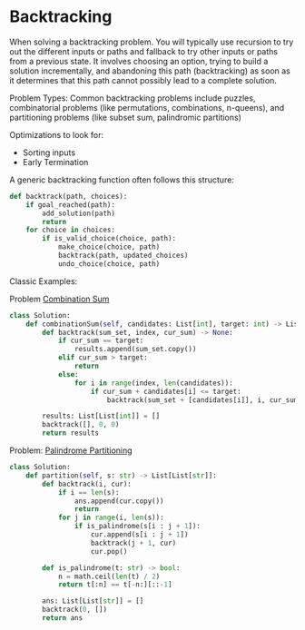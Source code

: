 # Backtracking

When solving a backtracking problem. You will typically use recursion to try out the different inputs or paths and fallback to try other inputs or paths from a previous state. It involves choosing an option, trying to build a solution incrementally, and abandoning this path (backtracking) as soon as it determines that this path cannot possibly lead to a complete solution.

Problem Types: Common backtracking problems include puzzles, combinatorial problems (like permutations, combinations, n-queens), and partitioning problems (like subset sum, palindromic partitions)

Optimizations to look for:
- Sorting inputs    
- Early Termination

A generic backtracking function often follows this structure:
```python
def backtrack(path, choices):
    if goal_reached(path):
        add_solution(path)
        return
    for choice in choices:
        if is_valid_choice(choice, path):
            make_choice(choice, path)
            backtrack(path, updated_choices)
            undo_choice(choice, path)
```

Classic Examples:

Problem [Combination Sum](https://leetcode.com/problems/combination-sum/description/)

```python
class Solution:
    def combinationSum(self, candidates: List[int], target: int) -> List[List[int]]:
        def backtrack(sum_set, index, cur_sum) -> None:
            if cur_sum == target:
                results.append(sum_set.copy())
            elif cur_sum > target:
                return
            else:
                for i in range(index, len(candidates)):
                    if cur_sum + candidates[i] <= target:
                        backtrack(sum_set + [candidates[i]], i, cur_sum + candidates[i])

        results: List[List[int]] = []
        backtrack([], 0, 0)
        return results
```

Problem: [Palindrome Partitioning](https://leetcode.com/problems/palindrome-partitioning/description/)
```python
class Solution:
    def partition(self, s: str) -> List[List[str]]:
        def backtrack(i, cur):
            if i == len(s):
                ans.append(cur.copy())
                return
            for j in range(i, len(s)):
                if is_palindrome(s[i : j + 1]):
                    cur.append(s[i : j + 1])
                    backtrack(j + 1, cur)
                    cur.pop()

        def is_palindrome(t: str) -> bool:
            n = math.ceil(len(t) / 2)
            return t[:n] == t[-n:][::-1]

        ans: List[List[str]] = []
        backtrack(0, [])
        return ans
```
